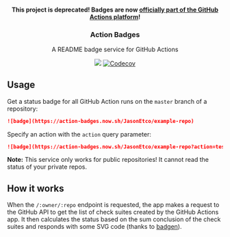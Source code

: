 <h4 align="center">This project is deprecated! Badges are now <a href="https://help.github.com/en/articles/configuring-a-workflow#adding-a-workflow-status-badge-to-your-repository">officially part of the GitHub Actions platform</a>!


<h3 align="center">Action Badges</h3>
<p align="center">A README badge service for GitHub Actions<p>
<p align="center"><a href="https://action-badges.now.sh"><img src="https://action-badges.now.sh/JasonEtco/action-badges" /></a> <a href="https://codecov.io/gh/JasonEtco/action-badges/"><img src="https://badgen.now.sh/codecov/c/github/JasonEtco/action-badges" alt="Codecov"></a></p>

## Usage

Get a status badge for all GitHub Action runs on the `master` branch of a repository:

```md
![badge](https://action-badges.now.sh/JasonEtco/example-repo)
```

Specify an action with the `action` query parameter:

```md
![badge](https://action-badges.now.sh/JasonEtco/example-repo?action=test)
```

**Note:** This service only works for public repositories! It cannot read the status of your private repos.

## How it works

When the `/:owner/:repo` endpoint is requested, the app makes a request to the GitHub API to get the list of check suites created by the GitHub Actions app. It then calculates the status based on the sum conclusion of the check suites and responds with some SVG code (thanks to [badgen](https://github.com/amio/badgen)).

